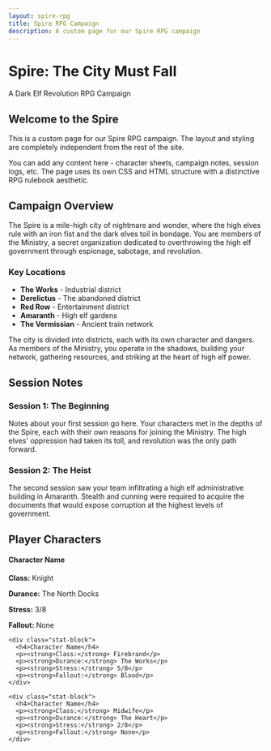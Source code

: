 ```yaml
---
layout: spire-rpg
title: Spire RPG Campaign
description: A custom page for our Spire RPG campaign
---
```


<div class="spire-header">
  <h1>Spire: The City Must Fall</h1>
  <p>A Dark Elf Revolution RPG Campaign</p>
</div>

<div class="spire-section spire-two-column">
  <h2>Welcome to the Spire</h2>
  <p>This is a custom page for our Spire RPG campaign. The layout and styling are completely independent from the rest of the site.</p>

  <p>You can add any content here - character sheets, campaign notes, session logs, etc. The page uses its own CSS and HTML structure with a distinctive RPG rulebook aesthetic.</p>

  <h2>Campaign Overview</h2>
  <p>The Spire is a mile-high city of nightmare and wonder, where the high elves rule with an iron fist and the dark elves toil in bondage. You are members of the Ministry, a secret organization dedicated to overthrowing the high elf government through espionage, sabotage, and revolution.</p>

  <div class="spire-sidebar">
    <h3>Key Locations</h3>
    <ul>
      <li><strong>The Works</strong> - Industrial district</li>
      <li><strong>Derelictus</strong> - The abandoned district</li>
      <li><strong>Red Row</strong> - Entertainment district</li>
      <li><strong>Amaranth</strong> - High elf gardens</li>
      <li><strong>The Vermissian</strong> - Ancient train network</li>
    </ul>
  </div>

  <p>The city is divided into districts, each with its own character and dangers. As members of the Ministry, you operate in the shadows, building your network, gathering resources, and striking at the heart of high elf power.</p>

  <h2>Session Notes</h2>

  <h3>Session 1: The Beginning</h3>
  <p>Notes about your first session go here. Your characters met in the depths of the Spire, each with their own reasons for joining the Ministry. The high elves' oppression had taken its toll, and revolution was the only path forward.</p>

  <h3>Session 2: The Heist</h3>
  <p>The second session saw your team infiltrating a high elf administrative building in Amaranth. Stealth and cunning were required to acquire the documents that would expose corruption at the highest levels of government.</p>
</div>

<div class="spire-section">
  <h2>Player Characters</h2>
  
  <div class="character-sheet">
    <div class="stat-block">
      <h4>Character Name</h4>
      <p><strong>Class:</strong> Knight</p>
      <p><strong>Durance:</strong> The North Docks</p>
      <p><strong>Stress:</strong> 3/8</p>
      <p><strong>Fallout:</strong> None</p>
    </div>
    
    <div class="stat-block">
      <h4>Character Name</h4>
      <p><strong>Class:</strong> Firebrand</p>
      <p><strong>Durance:</strong> The Works</p>
      <p><strong>Stress:</strong> 5/8</p>
      <p><strong>Fallout:</strong> Blood</p>
    </div>
    
    <div class="stat-block">
      <h4>Character Name</h4>
      <p><strong>Class:</strong> Midwife</p>
      <p><strong>Durance:</strong> The Heart</p>
      <p><strong>Stress:</strong> 2/8</p>
      <p><strong>Fallout:</strong> None</p>
    </div>
  </div>
</div>

<!-- You can continue adding more content sections as needed -->